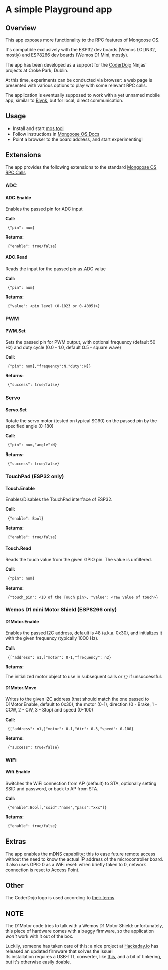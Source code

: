 # A simple Playground app

## Overview

This app exposes more functionality to the RPC features of Mongoose OS.

It's compatible exclusively with the ESP32 dev boards (Wemos LOLIN32, mostly) and ESP8266 dev boards (Wemos D1 Mini, mostly).

The app has been developed as a support for the [CoderDojo](https://coderdojo.com) Ninjas' projects at Croke Park, Dublin.

At this time, experiments can be conducted via browser: a web page is presented with various options to play with some relevant RPC calls.

The application is eventually supposed to work with a yet unnamed mobile app, similar to [Blynk](http://www.blynk.cc), but for local, direct communication.

## Usage

- Install and start [mos tool](https://mongoose-os.com/software.html)
- Follow instructions in [Mongoose OS Docs](https://mongoose-os.com/docs/book/build.html)
- Point a browser to the board address, and start experimenting!

## Extensions

The app provides the following extensions to the standard [Mongoose OS RPC Calls](https://mongoose-os.com/docs/book/rpc.html)

### ADC
#### ADC.Enable
Enables the passed pin for ADC input

**Call:**

```
 {"pin": num}
```

**Returns:**

```
 {"enable": true/false}
```
#### ADC.Read
Reads the input for the passed pin as ADC value

**Call:**

```
 {"pin": num}
```

**Returns:**

```
 {"value": <pin level (0-1023 or 0-4095)>}
```

### PWM
#### PWM.Set
Sets the passed pin for PWM output, with optional frequency (default 50 Hz) and duty cycle (0.0 - 1.0, default 0.5 - square wave)

**Call:**

```
 {"pin": num[,"frequency":N,"duty":N]}
```

**Returns:**

```
 {"success": true/false}
```

### Servo
#### Servo.Set
Rotate the servo motor (tested on typical SG90) on the passed pin by the specified angle (0-180)

**Call:**

```
 {"pin": num,"angle":N}
```

**Returns:**

```
 {"success": true/false}
```

### TouchPad (ESP32 only)
#### Touch.Enable
Enables/Disables the TouchPad interface of ESP32.

**Call:**

```
 {"enable": Bool}
```

**Returns:**

```
 {"enable": true/false}
```

#### Touch.Read
Reads the touch value from the given GPIO pin. The value is unfiltered.

**Call:**

```
 {"pin": num}
```

**Returns:**

```
 {"touch_pin": <ID of the Touch pin>, "value": <raw value of touch>}
```

### Wemos D1 mini Motor Shield (ESP8266 only)
#### D1Motor.Enable
Enables the passed I2C address, default is 48 (a.k.a. 0x30), and initializes it with the given frequency (typically 1000 Hz).

**Call:**

```
 {["address": n1,]"motor": 0-1,"frequency": n2}
```

**Returns:**

The initialized motor object to use in subsequent calls or
``` {} ```
if unsuccessful.

#### D1Motor.Move
Writes to the given I2C address (that should match the one passed to D1Motor.Enable, default to 0x30), the motor (0-1), direction (0 - Brake, 1 - CCW, 2 - CW, 3 - Stop) and speed (0-100)

**Call:**

```
 {["address": n1,]"motor": 0-1,"dir": 0-3,"speed": 0-100}
```

**Returns:**

```
 {"success": true/false}
```

### WiFi
#### Wifi.Enable
Switches the WiFi connection from AP (default) to STA, optionally setting SSID and password, or back to AP from STA.

**Call:**

```
 {"enable":Bool[,"ssid":"name","pass":"xxx"]}
```

**Returns:**

```
 {"enable": true/false}
```

## Extras

The app enables the mDNS capability: this to ease future remote access without the need to know the actual IP address of the microcontroller board. It also uses GPIO 0 as a WiFi reset: when briefly taken to 0, network connection is reset to Access Point.

## Other

The CoderDojo logo is used according to [their terms](http://kata.coderdojo.com/wiki/CoderDojo_Logos_and_Brand_Guidelines)

## NOTE

The D1Motor code tries to talk with a Wemos D1 Motor Shield: unfortunately, this piece of hardware comes with a buggy firmware, so the application _won't_ work with it out of the box.

Luckily, someone has taken care of this: a nice project at [Hackaday.io](https://hackaday.io/project/18439-motor-shield-reprogramming) has released an updated firmware that solves the issue!  
Its installation requires a USB-TTL converter, like [this](https://www.amazon.co.uk/Conversion-adapter-TOOGOO-FT232RL-Red/dp/B00YMIIOWW/ref=sr_1_1), and a bit of tinkering, but it's otherwise easily doable.
